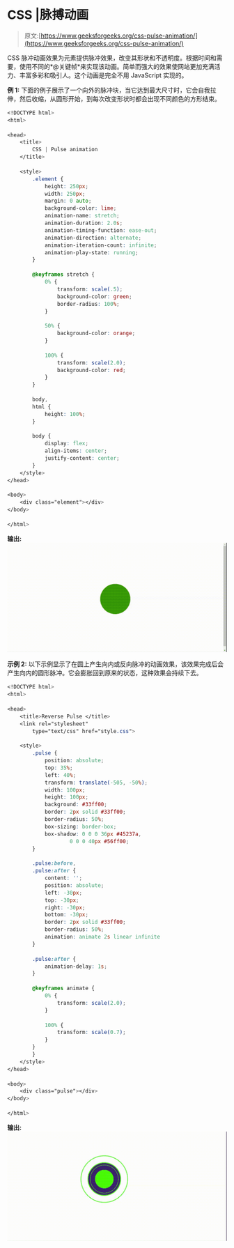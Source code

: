 # CSS |脉搏动画

> 原文:[https://www.geeksforgeeks.org/css-pulse-animation/](https://www.geeksforgeeks.org/css-pulse-animation/)

CSS 脉冲动画效果为元素提供脉冲效果，改变其形状和不透明度。根据时间和需要，使用不同的*@关键帧*来实现该动画。简单而强大的效果使网站更加充满活力、丰富多彩和吸引人。这个动画是完全不用 JavaScript 实现的。

**例 1:** 下面的例子展示了一个向外的脉冲块，当它达到最大尺寸时，它会自我拉伸，然后收缩，从圆形开始，到每次改变形状时都会出现不同颜色的方形结束。

```css
<!DOCTYPE html>
<html>

<head>
    <title>
        CSS | Pulse animation
    </title>

    <style>
        .element {
            height: 250px;
            width: 250px;
            margin: 0 auto;
            background-color: lime;
            animation-name: stretch;
            animation-duration: 2.0s;
            animation-timing-function: ease-out;
            animation-direction: alternate;
            animation-iteration-count: infinite;
            animation-play-state: running;
        }

        @keyframes stretch {
            0% {
                transform: scale(.5);
                background-color: green;
                border-radius: 100%;
            }

            50% {
                background-color: orange;
            }

            100% {
                transform: scale(2.0);
                background-color: red;
            }
        }

        body,
        html {
            height: 100%;
        }

        body {
            display: flex;
            align-items: center;
            justify-content: center;
        }
    </style>
</head>

<body>
    <div class="element"></div>
</body>

</html>
```

**输出:**
![](img/df9d1ac7143846f18b2f680fd5862a8b.png)

**示例 2:** 以下示例显示了在圆上产生向内或反向脉冲的动画效果，该效果完成后会产生向内的圆形脉冲。它会膨胀回到原来的状态，这种效果会持续下去。

```css
<!DOCTYPE html>
<html>

<head>
    <title>Reverse Pulse </title>
    <link rel="stylesheet" 
        type="text/css" href="style.css">

    <style>
        .pulse {
            position: absolute;
            top: 35%;
            left: 40%;
            transform: translate(-505, -50%);
            width: 100px;
            height: 100px;
            background: #33ff00;
            border: 2px solid #33ff00;
            border-radius: 50%;
            box-sizing: border-box;
            box-shadow: 0 0 0 36px #45237a,
                    0 0 0 40px #56ff00;
        }

        .pulse:before,
        .pulse:after {
            content: '';
            position: absolute;
            left: -30px;
            top: -30px;
            right: -30px;
            bottom: -30px;
            border: 2px solid #33ff00;
            border-radius: 50%;
            animation: animate 2s linear infinite
        }

        .pulse:after {
            animation-delay: 1s;
        }

        @keyframes animate {
            0% {
                transform: scale(2.0);
            }

            100% {
                transform: scale(0.7);
            }
        }
        }
    </style>
</head>

<body>
    <div class="pulse"></div>
</body>

</html>
```

**输出:**
![](img/d96e866a98369aba77ee914b0af4c7fa.png)